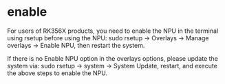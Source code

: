 # enable


For users of RK356X products, you need to enable the NPU in the terminal using rsetup before using the NPU: sudo rsetup -> Overlays -> Manage overlays -> Enable NPU, then restart the system.

If there is no Enable NPU option in the overlays options, please update the system via: sudo rsetup -> system -> System Update, restart, and execute the above steps to enable the NPU.